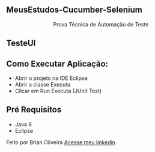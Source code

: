 ## MeusEstudos-Cucumber-Selenium

<p align="center">Prova Técnica de Automação de Teste</p>

## TesteUI

## Como Executar Aplicação:

* Abrir o projeto na IDE Eclipse 
* Abrir a classe Executa
* Clicar em Run Executa (JUnit Test)

## Pré Requisitos

* Java 8
* Eclipse

Feito por Brian Oliveira [Acesse meu linkedin](https://www.linkedin.com/in/brian-oliveira-385356122/)
